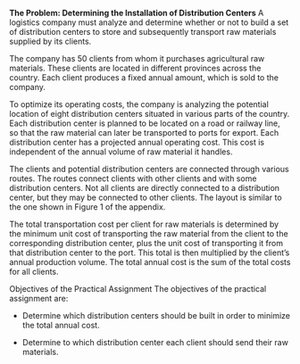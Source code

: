 **The Problem: Determining the Installation of Distribution Centers**
A logistics company must analyze and determine whether or not to build a set of distribution centers to store and subsequently transport raw materials supplied by its clients.

The company has 50 clients from whom it purchases agricultural raw materials. These clients are located in different provinces across the country. Each client produces a fixed annual amount, which is sold to the company.

To optimize its operating costs, the company is analyzing the potential location of eight distribution centers situated in various parts of the country. Each distribution center is planned to be located on a road or railway line, so that the raw material can later be transported to ports for export. Each distribution center has a projected annual operating cost. This cost is independent of the annual volume of raw material it handles.

The clients and potential distribution centers are connected through various routes. The routes connect clients with other clients and with some distribution centers. Not all clients are directly connected to a distribution center, but they may be connected to other clients. The layout is similar to the one shown in Figure 1 of the appendix.

The total transportation cost per client for raw materials is determined by the minimum unit cost of transporting the raw material from the client to the corresponding distribution center, plus the unit cost of transporting it from that distribution center to the port. This total is then multiplied by the client’s annual production volume. The total annual cost is the sum of the total costs for all clients.

Objectives of the Practical Assignment
The objectives of the practical assignment are:

- Determine which distribution centers should be built in order to minimize the total annual cost.

- Determine to which distribution center each client should send their raw materials.
